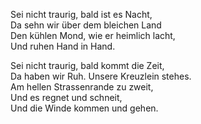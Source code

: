 Sei nicht traurig, bald ist es Nacht,  
Da sehn wir über dem bleichen Land  
Den kühlen Mond, wie er heimlich lacht,  
Und ruhen Hand in Hand.  

Sei nicht traurig, bald kommt die Zeit,  
Da haben wir Ruh.  Unsere Kreuzlein stehes.  
Am hellen Strassenrande zu zweit,  
Und es regnet und schneit,  
Und die Winde kommen und gehen.
